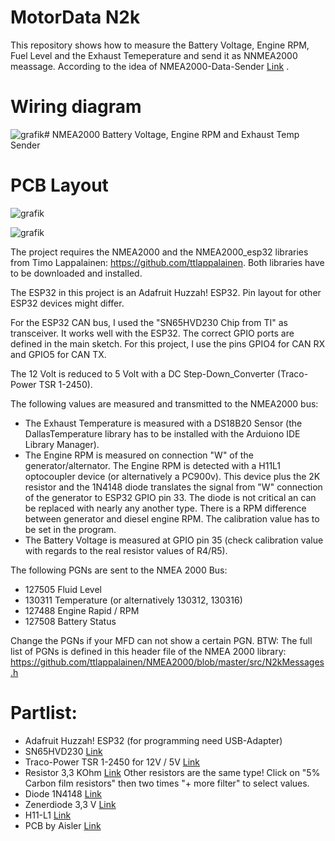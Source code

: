 # MotorData N2k
This repository shows how to measure the Battery Voltage, Engine RPM, Fuel Level and the Exhaust Temeperature and send it as NNMEA2000 meassage.
According to the idea of NMEA2000-Data-Sender [Link](https://github.com/AK-Homberger/NMEA2000-Data-Sender) .

# Wiring diagram
![grafik](https://github.com/gerryvel/Motordaten/assets/17195231/44acbbf8-2d19-42a0-892f-61b3b6aa889a)# NMEA2000 Battery Voltage, Engine RPM and Exhaust Temp Sender


# PCB Layout
![grafik](https://github.com/gerryvel/NMEA2000-Data-Sender/assets/17195231/95a2bd04-50ca-4ac5-9da0-dfeb12f30040)

![grafik](https://github.com/gerryvel/NMEA2000-Data-Sender/assets/17195231/8f7d6ff9-ccad-4adb-b75d-5e98a85193fb)


The project requires the NMEA2000 and the NMEA2000_esp32 libraries from Timo Lappalainen: https://github.com/ttlappalainen.
Both libraries have to be downloaded and installed.

The ESP32 in this project is an Adafruit Huzzah! ESP32. Pin layout for other ESP32 devices might differ.

For the ESP32 CAN bus, I used the "SN65HVD230 Chip from TI" as transceiver. It works well with the ESP32.
The correct GPIO ports are defined in the main sketch. For this project, I use the pins GPIO4 for CAN RX and GPIO5 for CAN TX. 

The 12 Volt is reduced to 5 Volt with a DC Step-Down_Converter (Traco-Power TSR 1-2450).

The following values are measured and transmitted to the NMEA2000 bus:

- The Exhaust Temperature is measured with a DS18B20 Sensor (the DallasTemperature library has to be installed with the Arduiono IDE Library Manager).
- The Engine RPM is measured on connection "W" of the generator/alternator. The Engine RPM is detected with a H11L1 optocoupler device (or alternatively a PC900v). This device plus the 2K resistor and the 1N4148 diode translates the signal from "W" connection of the generator to ESP32 GPIO pin 33. The diode is not critical an can be replaced with nearly any another type.
There is a RPM difference between generator and diesel engine RPM. The calibration value has to be set in the program.
- The Battery Voltage is measured at GPIO pin 35 (check calibration value with regards to the real resistor values of R4/R5).

The following PGNs are sent to the NMEA 2000 Bus:
- 127505 Fluid Level
- 130311 Temperature (or alternatively 130312, 130316)
- 127488 Engine Rapid / RPM
- 127508 Battery Status

Change the PGNs if your MFD can not show a certain PGN.
BTW: The full list of PGNs is defined in this header file of the NMEA 2000 library: https://github.com/ttlappalainen/NMEA2000/blob/master/src/N2kMessages.h

# Partlist:

- Adafruit Huzzah! ESP32 (for programming need USB-Adapter)
- SN65HVD230 [Link](https://www.reichelt.de/high-speed-can-transceiver-1-mbit-s-3-3-v-so-8-sn-65hvd230d-p58427.html?&trstct=pos_0&nbc=1)
- Traco-Power TSR 1-2450 for 12V / 5V [Link](https://www.reichelt.de/dc-dc-wandler-tsr-1-1-w-5-v-1000-ma-sil-to-220-tsr-1-2450-p116850.html?search=tsr+1-24)
- Resistor 3,3 KOhm [Link](https://www.reichelt.de/widerstand-kohleschicht-3-3-kohm-0207-250-mw-5--1-4w-3-3k-p1397.html?search=widerstand+250+mw+3k3) Other resistors are the same type! Click on "5% Carbon film resistors" then two times "+ more filter" to select values.
- Diode 1N4148 [Link](https://www.reichelt.de/schalt-diode-100-v-150-ma-do-35-1n-4148-p1730.html?search=1n4148)
- Zenerdiode 3,3 V [Link](https://www.reichelt.de/zenerdiode-3-3-v-0-5-w-do-35-zf-3-3-p23126.html?&trstct=pos_6&nbc=1)
- H11-L1 [Link](https://www.reichelt.de/optokoppler-1-mbit-s-dil-6-h11l1m-p219351.html?search=H11-l1)
- PCB by Aisler [Link](https://aisler.net/p/JCQLQVHC)

